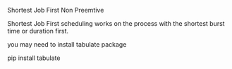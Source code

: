 Shortest Job First Non Preemtive

Shortest Job First scheduling works on the process with the shortest burst time or duration first.

you may need to install tabulate package

pip install tabulate
